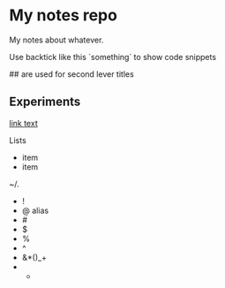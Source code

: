 # My notes repo
My notes about whatever.

Use backtick like this \`something\`  to show code snippets

\#\# are used for second lever titles


## Experiments 

[link text](example.com)

Lists
- item
- item

~/.


- !
- @ alias 
- \#
- $
- %
- ^
- &*()_+
- *
